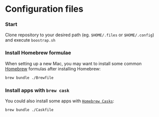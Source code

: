 # Configuration files

### Start

Clone repository to your desired path (eg. `$HOME/.files` or `$HOME/.config`) and execute `boostrap.sh`

### Install Homebrew formulae

When setting up a new Mac, you may want to install some common [Homebrew](https://github.com/Homebrew/brew) formulas after installing Homebrew:

```bash
brew bundle ./Brewfile
```

### Install apps with `brew cask`

You could also install some apps with [`Homebrew Casks`](https://github.com/Homebrew/homebrew-cask):

```bash
brew bundle ./Caskfile
```
